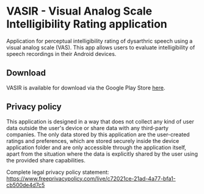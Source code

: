 # VASIR - Visual Analog Scale Intelligibility Rating application
Application for perceptual intelligibility rating of dysarthric speech using a visual analog scale (VAS). This app allows users to evaluate intelligibility of speech recordings in their Android devices.

## Download
VASIR is available for download via the Google Play Store [here](https://play.google.com/store/apps/details?id=com.petrkryze.vas).

## Privacy policy
This application is designed in a way that does not collect any kind of user data outside the user's device or share data with any third-party companies. The only data stored by this application are the user-created ratings and preferences, which are stored securely inside the device application folder and are only accessible through the application itself, apart from the situation where the data is explicitly shared by the user using the provided share capabilities.

Complete legal privacy policy statement: https://www.freeprivacypolicy.com/live/c72021ce-21ad-4a77-bfa1-cb500de4d7c5

